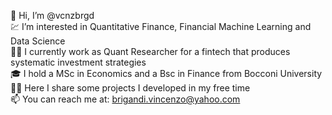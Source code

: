 👋 Hi, I’m @vcnzbrgd  
💹 I’m interested in Quantitative Finance, Financial Machine Learning and Data Science  
🏄🏻 I currently work as Quant Researcher for a fintech that produces systematic investment strategies  
🎓 I hold a MSc in Economics and a Bsc in Finance from Bocconi University  
🧑‍💻 Here I share some projects I developed in my free time  
📫 You can reach me at: brigandi.vincenzo@yahoo.com  

<!---
vcnzbrgd/vcnzbrgd is a ✨ special ✨ repository because its `README.md` (this file) appears on your GitHub profile.
You can click the Preview link to take a look at your changes.
--->
